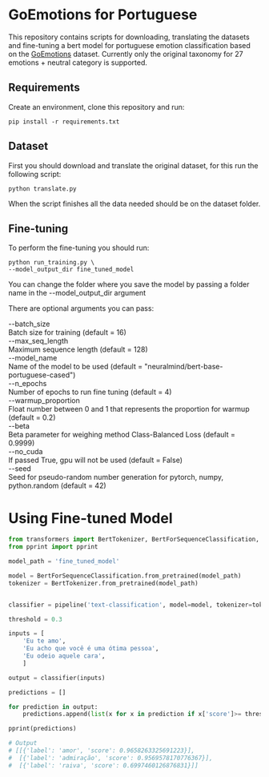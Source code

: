 # GoEmotions for Portuguese

This repository contains scripts for downloading, translating the datasets and fine-tuning a bert model for portuguese
emotion classification based on the [GoEmotions](https://github.com/google-research/google-research/tree/master/goemotions) dataset.
Currently only the original taxonomy for 27 emotions + neutral category is supported.

## Requirements

Create an environment, clone this repository and run:
```
pip install -r requirements.txt
```

## Dataset

First you should download and translate the original dataset, for this run the following script:
```
python translate.py
```
When the script finishes all the data needed should be on the dataset folder.

## Fine-tuning

To perform the fine-tuning you should run:
```
python run_training.py \
--model_output_dir fine_tuned_model
```
You can change the folder where you save the model by passing a folder name in the --model_output_dir argument

There are optional arguments you can pass:

--batch_size\
Batch size for training (default = 16)\
--max_seq_length\
Maximum sequence length (default = 128)\
--model_name\
Name of the model to be used (default = "neuralmind/bert-base-portuguese-cased")\
--n_epochs\
Number of epochs to run fine tuning (default = 4)\
--warmup_proportion\
Float number between 0 and 1 that represents the proportion for warmup (default = 0.2)\
--beta\
Beta parameter for weighing method Class-Balanced Loss (default = 0.9999)\
--no_cuda\
If passed True, gpu will not be used (default = False)\
--seed\
Seed for pseudo-random number generation for pytorch, numpy, python.random (default = 42)

# Using Fine-tuned Model
```python
from transformers import BertTokenizer, BertForSequenceClassification, pipeline
from pprint import pprint

model_path = 'fine_tuned_model'

model = BertForSequenceClassification.from_pretrained(model_path)
tokenizer = BertTokenizer.from_pretrained(model_path)


classifier = pipeline('text-classification', model=model, tokenizer=tokenizer, return_all_scores=True)

threshold = 0.3

inputs = [
	'Eu te amo',
	'Eu acho que você é uma ótima pessoa',
	'Eu odeio aquele cara',
	]

output = classifier(inputs)

predictions = []

for prediction in output:
	predictions.append(list(x for x in prediction if x['score']>= threshold))

pprint(predictions)

# Output
# [[{'label': 'amor', 'score': 0.9658263325691223}],
#  [{'label': 'admiração', 'score': 0.9569578170776367}],
#  [{'label': 'raiva', 'score': 0.6997460126876831}]]
```
